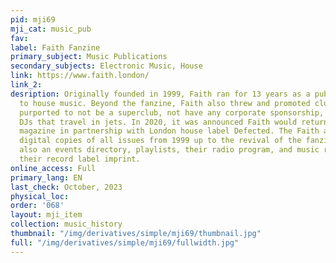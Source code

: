 ```yaml
---
pid: mji69
mji_cat: music_pub
fav: 
label: Faith Fanzine
primary_subject: Music Publications
secondary_subjects: Electronic Music, House
link: https://www.faith.london/
link_2: 
desription: Originally founded in 1999, Faith ran for 13 years as a publication dedicated
  to house music. Beyond the fanzine, Faith also threw and promoted club nights that
  purported to not be a superclub, not have any corporate sponsorship, and not have
  DJs that travel in jets. In 2020, it was announced Faith would return as a physical
  magazine in partnership with London house label Defected. The Faith archive has
  digital copies of all issues from 1999 up to the revival of the fanzine. There is
  also an events directory, playlists, their radio program, and music released under
  their record label imprint.
online_access: Full
primary_lang: EN
last_check: October, 2023
physical_loc: 
order: '068'
layout: mji_item
collection: music_history
thumbnail: "/img/derivatives/simple/mji69/thumbnail.jpg"
full: "/img/derivatives/simple/mji69/fullwidth.jpg"
---
```

